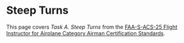 # Steep Turns

This page covers *Task A. Steep Turns* from the [FAA-S-ACS-25 Flight Instructor for Airplane Category Airman Certification Standards](https://www.faa.gov/training_testing/testing/acs/cfi_airplane_acs_25.pdf).

<!--@include: ./docs/src/includes/performance-ground-reference/steep-turns.md | shift:1-->

